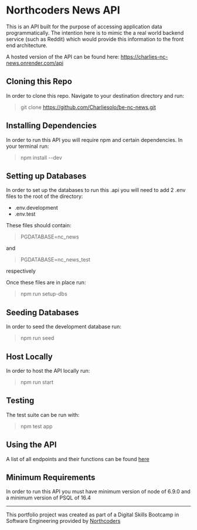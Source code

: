 # Northcoders News API

This is an API built for the purpose of accessing application data programmatically. The intention here is to mimic the a real world backend service (such as Reddit) which would provide this information to the front end architecture.

A hosted version of the API can be found here: https://charlies-nc-news.onrender.com/api

## Cloning this Repo

In order to clone this repo. Navigate to your destination directory and run:

> git clone https://github.com/Charliesolo/be-nc-news.git

## Installing Dependencies

In order to run this API you will require npm and certain dependencies. In your terminal run: 

> npm install --dev

## Setting up Databases
In order to set up the databases to run this .api you will need to add 2 .env files to the root of the directory: 
* .env.development
* .env.test

These files should contain:
> PGDATABASE=nc_news

and 

> PGDATABASE=nc_news_test

respectively

Once these files are in place run: 

> npm run setup-dbs


## Seeding Databases

In order to seed the development database run:

 > npm run seed

 ## Host Locally

 In order to host the API locally run:

 > npm run start

 ## Testing

 The test suite can be run with:

 > npm test app 

## Using the API
A list of all endpoints and their functions can be found [here](https://charlies-nc-news.onrender.com/api)

## Minimum Requirements

In order to run this API you must have minimum version of node of 6.9.0 and a minimum version of PSQL of 16.4

--- 

This portfolio project was created as part of a Digital Skills Bootcamp in Software Engineering provided by [Northcoders](https://northcoders.com/)
